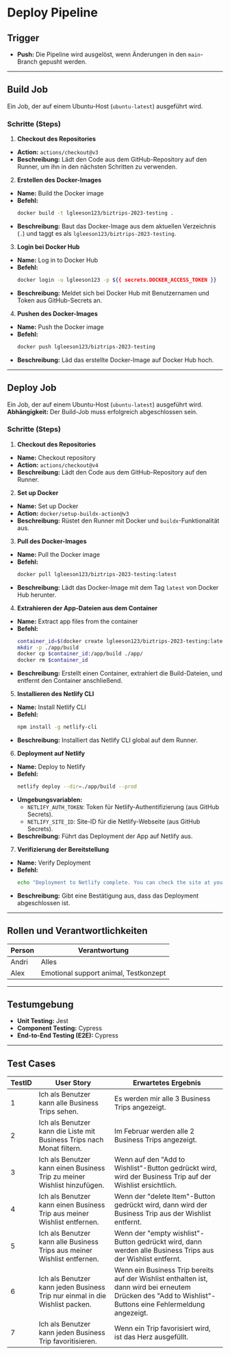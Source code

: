 # Deploy Pipeline
## Trigger
- **Push:** Die Pipeline wird ausgelöst, wenn Änderungen in den `main`-Branch gepusht werden.
---
## Build Job
Ein Job, der auf einem Ubuntu-Host (`ubuntu-latest`) ausgeführt wird.
### Schritte (Steps)
1. **Checkout des Repositories**  
  - **Action:** `actions/checkout@v3`  
  - **Beschreibung:** Lädt den Code aus dem GitHub-Repository auf den Runner, um ihn in den nächsten Schritten zu verwenden.
2. **Erstellen des Docker-Images**  
  - **Name:** Build the Docker image  
  - **Befehl:**  
    ```bash
    docker build -t lgleeson123/biztrips-2023-testing .
    ```  
  - **Beschreibung:** Baut das Docker-Image aus dem aktuellen Verzeichnis (`.`) und taggt es als `lgleeson123/biztrips-2023-testing`.
3. **Login bei Docker Hub**  
  - **Name:** Log in to Docker Hub  
  - **Befehl:**  
    ```bash
    docker login -u lgleeson123 -p ${{ secrets.DOCKER_ACCESS_TOKEN }}
    ```  
  - **Beschreibung:** Meldet sich bei Docker Hub mit Benutzernamen und Token aus GitHub-Secrets an.
4. **Pushen des Docker-Images**  
  - **Name:** Push the Docker image  
  - **Befehl:**  
    ```bash
    docker push lgleeson123/biztrips-2023-testing
    ```  
  - **Beschreibung:** Läd das erstellte Docker-Image auf Docker Hub hoch.
---
## Deploy Job
Ein Job, der auf einem Ubuntu-Host (`ubuntu-latest`) ausgeführt wird.  
**Abhängigkeit:** Der Build-Job muss erfolgreich abgeschlossen sein.
### Schritte (Steps)
1. **Checkout des Repositories**  
  - **Name:** Checkout repository  
  - **Action:** `actions/checkout@v4`  
  - **Beschreibung:** Lädt den Code aus dem GitHub-Repository auf den Runner.
2. **Set up Docker**  
  - **Name:** Set up Docker  
  - **Action:** `docker/setup-buildx-action@v3`  
  - **Beschreibung:** Rüstet den Runner mit Docker und `buildx`-Funktionalität aus.
3. **Pull des Docker-Images**  
  - **Name:** Pull the Docker image  
  - **Befehl:**  
    ```bash
    docker pull lgleeson123/biztrips-2023-testing:latest
    ```  
  - **Beschreibung:** Lädt das Docker-Image mit dem Tag `latest` von Docker Hub herunter.
4. **Extrahieren der App-Dateien aus dem Container**  
  - **Name:** Extract app files from the container  
  - **Befehl:**  
    ```bash
    container_id=$(docker create lgleeson123/biztrips-2023-testing:latest)
    mkdir -p ./app/build
    docker cp $container_id:/app/build ./app/
    docker rm $container_id
    ```  
  - **Beschreibung:** Erstellt einen Container, extrahiert die Build-Dateien, und entfernt den Container anschließend.
5. **Installieren des Netlify CLI**  
  - **Name:** Install Netlify CLI  
  - **Befehl:**  
    ```bash
    npm install -g netlify-cli
    ```  
  - **Beschreibung:** Installiert das Netlify CLI global auf dem Runner.
6. **Deployment auf Netlify**  
  - **Name:** Deploy to Netlify  
  - **Befehl:**  
    ```bash
    netlify deploy --dir=./app/build --prod
    ```  
  - **Umgebungsvariablen:**  
    - `NETLIFY_AUTH_TOKEN`: Token für Netlify-Authentifizierung (aus GitHub Secrets).  
    - `NETLIFY_SITE_ID`: Site-ID für die Netlify-Webseite (aus GitHub Secrets).  
  - **Beschreibung:** Führt das Deployment der App auf Netlify aus.
7. **Verifizierung der Bereitstellung**  
  - **Name:** Verify Deployment  
  - **Befehl:**  
    ```bash
    echo "Deployment to Netlify complete. You can check the site at your Netlify URL."
    ```  
  - **Beschreibung:** Gibt eine Bestätigung aus, dass das Deployment abgeschlossen ist.
---
## Rollen und Verantwortlichkeiten
| **Person** | **Verantwortung**       |
|------------|--------------------------|
| Andri     | Alles         |
| Alex       | Emotional support animal, Testkonzept               |
---
## Testumgebung
- **Unit Testing:** Jest  
- **Component Testing:** Cypress  
- **End-to-End Testing (E2E):** Cypress  
---
## Test Cases 
| **TestID** | **User Story**                                                                 | **Erwartetes Ergebnis**                                                                                                                                 |
|------------|-------------------------------------------------------------------------------|---------------------------------------------------------------------------------------------------------------------------------------------------------|
| 1          | Ich als Benutzer kann alle Business Trips sehen.                              | Es werden mir alle 3 Business Trips angezeigt.                                                                                                          |
| 2          | Ich als Benutzer kann die Liste mit Business Trips nach Monat filtern.        | Im Februar werden alle 2 Business Trips angezeigt.                                                                                                     |
| 3          | Ich als Benutzer kann einen Business Trip zu meiner Wishlist hinzufügen.      | Wenn auf den "Add to Wishlist"-Button gedrückt wird, wird der Business Trip auf der Wishlist ersichtlich.                                              |
| 4          | Ich als Benutzer kann einen Business Trip aus meiner Wishlist entfernen.      | Wenn der "delete Item"-Button gedrückt wird, dann wird der Business Trip aus der Wishlist entfernt.                                                    |
| 5          | Ich als Benutzer kann alle Business Trips aus meiner Wishlist entfernen.      | Wenn der "empty wishlist"-Button gedrückt wird, dann werden alle Business Trips aus der Wishlist entfernt.                                             |
| 6          | Ich als Benutzer kann jeden Business Trip nur einmal in die Wishlist packen.  | Wenn ein Business Trip bereits auf der Wishlist enthalten ist, dann wird bei erneutem Drücken des "Add to Wishlist"-Buttons eine Fehlermeldung angezeigt. |
| 7          | Ich als Benutzer kann jeden Business Trip favoritisieren.                     | Wenn ein Trip favorisiert wird, ist das Herz ausgefüllt.                                                                                               |
